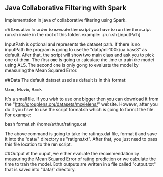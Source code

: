 ## Java Collaborative Filtering with Spark

Implementation in java of collaborative filtering using Spark.

##Execution
In order to execute the script you have to run the the script run.sh inside in the root of this folder.
example:
	./run.sh [inputPath]

InputPath is optional and represents the dataset path. If there is no inputPath the program is going to use the "data/ml-100k/ua.base3" as default. After that, the script will show two main class and ask you to pick one of them. The first one is going to calculate the time to train the model using ALS. The second one is only going to evaluate the model by measuring the Mean Squared Error.

##Data
The default dataset used as default is in this format:

User, Movie, Rank

It's a small file. If you wish to use one bigger then you can download it from the "http://grouplens.org/datasets/movielens/" website. However, after you do it you have to use the script format.sh which is going to format the file. For example:

 bash format.sh /home/arthur/ratings.dat 

The above command is going to take the ratings.dat file, format it and save it into the "data/" directory as "ratigns.txt". After that, you just need to pass this file location to the run script.


##Output
At the ouput, we either evaluate the recommendation by measuring the Mean Squared Error of rating prediction or we calculate the time to train the model. Both outputs are written in a file called "output.txt" that is saved into "data/" directory.

